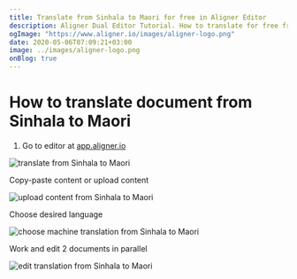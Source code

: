 ```yaml
---
title: Translate from Sinhala to Maori for free in Aligner Editor
description: Aligner Dual Editor Tutorial. How to translate for free from Sinhala to Maori. Aligner is multilingual document management platform. 
ogImage: "https://www.aligner.io/images/aligner-logo.png"
date: 2020-05-06T07:09:21+03:00
image: ../images/aligner-logo.png
onBlog: true
---
```


# How to translate document from Sinhala to Maori

1. Go to editor at [app.aligner.io](https://app.aligner.io "Aligner App web page")

![translate from Sinhala to Maori](../aligner-blank-editor.png "translate from Sinhala to Maori")

Copy-paste content or upload content

![upload content from Sinhala to Maori](../aligner-uploaded-document.png "upload content from Sinhala to Maori")

Choose desired language

![choose machine translation from Sinhala to Maori](../aligner-language-dropdown.png "choose machine translation from Sinhala to Maori")

Work and edit 2 documents in parallel

![edit translation from Sinhala to Maori](../aligner-double-sitded-editor.png "edit translation from Sinhala to Maori")

